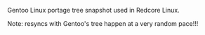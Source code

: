 Gentoo Linux portage tree snapshot used in Redcore Linux.

Note: resyncs with Gentoo's tree happen at a very random pace!!!
